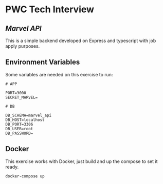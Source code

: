 # PWC Tech Interview
## _Marvel API_

This is a simple backend developed on Express and typescript with job apply purposes.

## Environment Variables

Some variables are needed on this exercise to run:

```
# APP

PORT=3000
SECRET_MARVEL=

# DB

DB_SCHEMA=marvel_api
DB_HOST=localhost
DB_PORT=3306
DB_USER=root
DB_PASSWORD=

```

## Docker

This exercise works with Docker, just build and up the compose to set it ready.

```sh
docker-compose up
```

